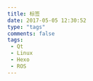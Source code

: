 ```yaml
---
title: 标签
date: 2017-05-05 12:30:52
type: "tags"
comments: false
tags:
 - Qt
 - Linux
 - Hexo
 - ROS
---
```

